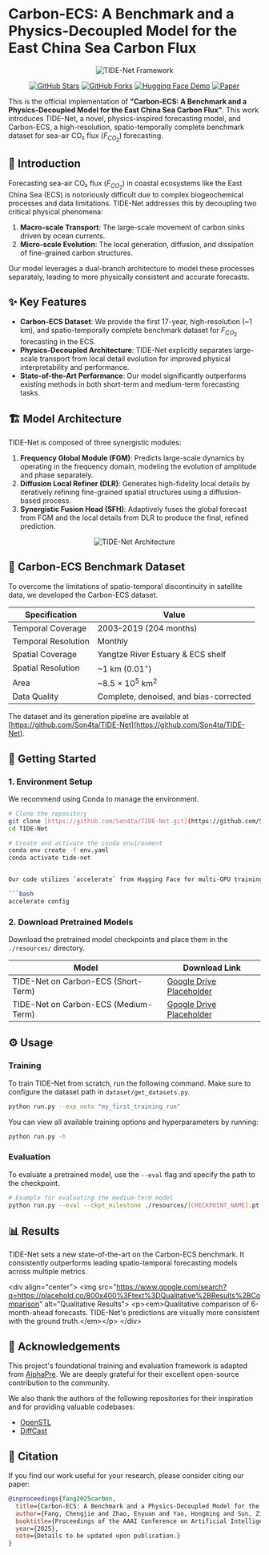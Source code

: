 # Carbon-ECS: A Benchmark and a Physics-Decoupled Model for the East China Sea Carbon Flux

<div align="center">
  <img src="https://placehold.co/800x300?text=TIDE-Net+Framework+Diagram" alt="TIDE-Net Framework">
</div>

<p align="center">
  <a href="https://github.com/son4ta/TIDE-Net/stargazers"><img src="https://img.shields.io/github/stars/son4ta/TIDE-Net?style=social" alt="GitHub Stars"></a>
  <a href="https://github.com/son4ta/TIDE-Net/network/members"><img src="https://img.shields.io/github/forks/son4ta/TIDE-Net?style=social" alt="GitHub Forks"></a>
  <a href="https://huggingface.co/spaces/[YOUR_HF_SPACE]"><img src="https://img.shields.io/badge/🤗-Hugging Face Demo-blue.svg" alt="Hugging Face Demo"></a>
  <a href="[LINK_TO_PAPER]"><img src="https://img.shields.io/badge/📄-Paper-red.svg" alt="Paper"></a>
</p>

This is the official implementation of **"Carbon-ECS: A Benchmark and a Physics-Decoupled Model for the East China Sea Carbon Flux"**. This work introduces TIDE-Net, a novel, physics-inspired forecasting model, and Carbon-ECS, a high-resolution, spatio-temporally complete benchmark dataset for sea-air CO₂ flux ($F_{CO_2}$) forecasting.

## 🌟 Introduction

Forecasting sea-air CO₂ flux ($F_{CO_2}$) in coastal ecosystems like the East China Sea (ECS) is notoriously difficult due to complex biogeochemical processes and data limitations. TIDE-Net addresses this by decoupling two critical physical phenomena:
1.  **Macro-scale Transport**: The large-scale movement of carbon sinks driven by ocean currents.
2.  **Micro-scale Evolution**: The local generation, diffusion, and dissipation of fine-grained carbon structures.

Our model leverages a dual-branch architecture to model these processes separately, leading to more physically consistent and accurate forecasts.

## ✨ Key Features

* **Carbon-ECS Dataset**: We provide the first 17-year, high-resolution (~1 km), and spatio-temporally complete benchmark dataset for $F_{CO_2}$ forecasting in the ECS.
* **Physics-Decoupled Architecture**: TIDE-Net explicitly separates large-scale transport from local detail evolution for improved physical interpretability and performance.
* **State-of-the-Art Performance**: Our model significantly outperforms existing methods in both short-term and medium-term forecasting tasks.

## 🏗️ Model Architecture

TIDE-Net is composed of three synergistic modules:

1.  **Frequency Global Module (FGM)**: Predicts large-scale dynamics by operating in the frequency domain, modeling the evolution of amplitude and phase separately.
2.  **Diffusion Local Refiner (DLR)**: Generates high-fidelity local details by iteratively refining fine-grained spatial structures using a diffusion-based process.
3.  **Synergistic Fusion Head (SFH)**: Adaptively fuses the global forecast from FGM and the local details from DLR to produce the final, refined prediction.

<div align="center">
  <img src="https://placehold.co/700x400?text=Detailed+Architecture+Diagram" alt="TIDE-Net Architecture">
</div>

## 💾 Carbon-ECS Benchmark Dataset

To overcome the limitations of spatio-temporal discontinuity in satellite data, we developed the Carbon-ECS dataset.

| Specification       | Value                                        |
| ------------------- | -------------------------------------------- |
| Temporal Coverage   | 2003–2019 (204 months)                       |
| Temporal Resolution | Monthly                                      |
| Spatial Coverage    | Yangtze River Estuary & ECS shelf            |
| Spatial Resolution  | ~1 km ($0.01^\circ$)                         |
| Area                | ~8.5 $\times$ 10$^5$ km$^2$                  |
| Data Quality        | Complete, denoised, and bias-corrected       |

The dataset and its generation pipeline are available at [https://github.com/Son4ta/TIDE-Net](https://github.com/Son4ta/TIDE-Net).

## 🚀 Getting Started

### 1. Environment Setup

We recommend using Conda to manage the environment.

```bash
# Clone the repository
git clone [https://github.com/Son4ta/TIDE-Net.git](https://github.com/Son4ta/TIDE-Net.git)
cd TIDE-Net

# Create and activate the conda environment
conda env create -f env.yaml
conda activate tide-net


Our code utilizes `accelerate` from Hugging Face for multi-GPU training and inference. You can configure it easily:

```bash
accelerate config
```

### 2\. Download Pretrained Models

Download the pretrained model checkpoints and place them in the `./resources/` directory.

| Model                                | Download Link                                                                 |
| ------------------------------------ | ----------------------------------------------------------------------------- |
| TIDE-Net on Carbon-ECS (Short-Term)  | [Google Drive Placeholder](https://www.google.com/search?q=https://drive.google.com/file/d/%5BYOUR_FILE_ID%5D/view) |
| TIDE-Net on Carbon-ECS (Medium-Term) | [Google Drive Placeholder](https://www.google.com/search?q=https://drive.google.com/file/d/%5BYOUR_FILE_ID%5D/view) |

## ⚙️ Usage

### Training

To train TIDE-Net from scratch, run the following command. Make sure to configure the dataset path in `dataset/get_datasets.py`.

```bash
python run.py --exp_note "my_first_training_run"
```

You can view all available training options and hyperparameters by running:

```bash
python run.py -h
```

### Evaluation

To evaluate a pretrained model, use the `--eval` flag and specify the path to the checkpoint.

```bash
# Example for evaluating the medium-term model
python run.py --eval --ckpt_milestone ./resources/[CHECKPOINT_NAME].pt
```

## 📊 Results

TIDE-Net sets a new state-of-the-art on the Carbon-ECS benchmark. It consistently outperforms leading spatio-temporal forecasting models across multiple metrics.

\<div align="center"\>
\<img src="https://www.google.com/search?q=https://placehold.co/800x400%3Ftext%3DQualitative%2BResults%2BComparison" alt="Qualitative Results"\>
\<p\>\<em\>Qualitative comparison of 6-month-ahead forecasts. TIDE-Net's predictions are visually more consistent with the ground truth.\</em\>\</p\>
\</div\>

## 🙏 Acknowledgements

This project's foundational training and evaluation framework is adapted from [AlphaPre](https://github.com/linkenghong/AlphaPre). We are deeply grateful for their excellent open-source contribution to the community.

We also thank the authors of the following repositories for their inspiration and for providing valuable codebases:

  - [OpenSTL](https://github.com/chengtan9907/OpenSTL)
  - [DiffCast](https://github.com/DeminYu98/DiffCast)

## 📜 Citation

If you find our work useful for your research, please consider citing our paper:

```bibtex
@inproceedings{fang2025carbon,
  title={Carbon-ECS: A Benchmark and a Physics-Decoupled Model for the East China Sea Carbon Flux},
  author={Fang, Chengjie and Zhao, Enyuan and Yao, Hongming and Sun, Ziyu and Gao, Di and Li, Yanbiao},
  booktitle={Proceedings of the AAAI Conference on Artificial Intelligence},
  year={2025},
  note={Details to be updated upon publication.}
}
```

```
```
